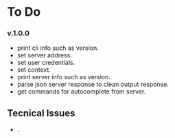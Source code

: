 # To Do

### v.1.0.0

* print cli info such as version.
* set server address.
* set user credentials.
* set context.
* print server info such as version.
* parse json server response to clean output response.
* get commands for autocomplete from server.

## Tecnical Issues

* .
